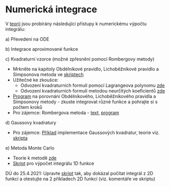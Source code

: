 # Numerická integrace
V [teorii](numint_skriptum.pdf) jsou probírány následující přístupy k numerickému výpočtu integrálu:

a) Převedení na ODE

b) Integrace aproximované funkce

c) Kvadraturní vzorce (možné zpřesnění pomocí Rombergovy metody)
* Mrkněte na kapitoly Obdélníkové pravidlo, Lichoběžníkové pravidlo a Simpsonova metoda ve [skriptech](numint_skriptum.pdf)
* Užitečné ke zkoušce: 
  * Odvození kvadraturních formulí pomocí Lagrangeova polynomu [zde](odvozeni_integrace_Lagrange.pdf)
  * Odvození kvadraturních formulí metodou neurčitých koeficientů [zde](odvozeni_integrace_neurckoef.pdf)
* [Program](nintegral.m) na porovnání Obdélníkového, Lichoběžníkového pravidla a Simpsonovy metody - zkuste integrovat různé funkce a pohrajte si s počtem kroků
* Pro zájemce: Rombergova metoda - [text](teorie_Rombergova_metoda.pdf), [program](romberg.m)

d) Gaussovy kvadratury
* Pro zájemce: [Příklad](gaussint.m) implementace Gaussových kvadratur, teorie viz. [skripta](numint_skriptum.pdf)

e) Metoda Monte Carlo
* Teorie k metodě [zde](teorie_MC.pdf)
* [Skript](MC_k_doplneni.m) pro výpočet integrálu 1D funkce

DÚ do 25.4.2021: Upravte [skript](MC_k_doplneni.m) tak, aby dokázal počítat integrál z 2D funkcí a otestujte na 2 příkladech 2D funkcí (viz. komentáře ve skriptu)
